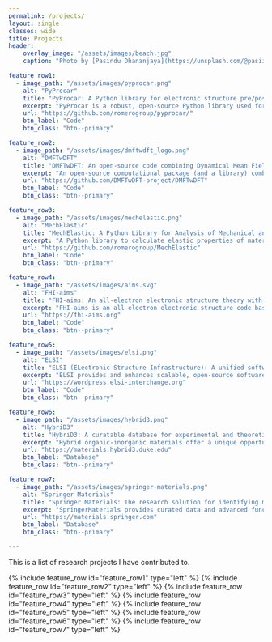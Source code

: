 ```yaml
---
permalink: /projects/
layout: single
classes: wide
title: Projects
header:
    overlay_image: "/assets/images/beach.jpg"
    caption: "Photo by [Pasindu Dhananjaya](https://unsplash.com/@pasiiijay) on [Unsplash](https://unsplash.com)"

feature_row1:
  - image_path: "/assets/images/pyprocar.png"
    alt: "PyProcar"
    title: "PyProcar: A Python library for electronic structure pre/post-processing"
    excerpt: "PyProcar is a robust, open-source Python library used for pre- and post-processing of the electronic structure data coming from DFT calculations."
    url: "https://github.com/romerogroup/pyprocar/"
    btn_label: "Code"
    btn_class: "btn--primary"

feature_row2:
  - image_path: "/assets/images/dmftwdft_logo.png"
    alt: "DMFTwDFT"
    title: "DMFTwDFT: An open-source code combining Dynamical Mean Field Theory with various Density Functional Theory packages"
    excerpt: "An open-source computational package (and a library) combining DMFT with various DFT codes interfaced through the Wannier90 package."
    url: "https://github.com/DMFTwDFT-project/DMFTwDFT"
    btn_label: "Code"
    btn_class: "btn--primary"

feature_row3:
  - image_path: "/assets/images/mechelastic.png"
    alt: "MechElastic"
    title: "MechElastic: A Python Library for Analysis of Mechanical and Elastic Properties of Bulk and 2D Materials"
    excerpt: "A Python library to calculate elastic properties of materials."
    url: "https://github.com/romerogroup/MechElastic"
    btn_label: "Code"
    btn_class: "btn--primary"

feature_row4:
  - image_path: "/assets/images/aims.svg"
    alt: "FHI-aims"
    title: "FHI-aims: An all-electron electronic structure theory with numeric atom-centered orbitals."
    excerpt: "FHI-aims is an all-electron electronic structure code based on numeric atom-centered orbitals. It enables first-principles simulations with very high numerical accuracy for production calculations, with excellent scalability up to very large system sizes (thousands of atoms) and up to very large, massively parallel supercomputers (ten thousand CPU cores)."
    url: "https://fhi-aims.org"
    btn_label: "Code"
    btn_class: "btn--primary"

feature_row5:
  - image_path: "/assets/images/elsi.png"
    alt: "ELSI"
    title: "ELSI (ELectronic Structure Infrastructure): A unified software interface designed for electronic structure codes to connect with various high-performance eigensolvers and density matrix solvers."
    excerpt: "ELSI provides and enhances scalable, open-source software library solutions for electronic structure calculations in materials science, condensed matter physics, chemistry, and many other fields. ELSI focuses on methods that solve or circumvent eigenvalue problems in electronic structure theory. The ELSI infrastructure should also be useful for other challenging eigenvalue problems."
    url: "https://wordpress.elsi-interchange.org"
    btn_label: "Code"
    btn_class: "btn--primary"

feature_row6:
  - image_path: "/assets/images/hybrid3.png"
    alt: "HybriD3"
    title: "HybriD3: A curatable database for experimental and theoretical data on hybrid organic-inorganic materials."
    excerpt: "Hybrid organic-inorganic materials offer a unique opportunity for the discovery and refinement of new functional semiconductor materials with fine-tuned properties, controlled at the atomic scale by organic chemistry and organic-inorganic synthesis and processing. The HybriD3 project accelerates the Design, Discovery and Dissemination (D3) of new crystalline organic-inorganic hybrid semiconductors in a collaborative effort between a consortium of researchers in the NC Triangle area and beyond."
    url: "https://materials.hybrid3.duke.edu"
    btn_label: "Database"
    btn_class: "btn--primary"

feature_row7:
  - image_path: "/assets/images/springer-materials.png"
    alt: "Springer Materials"
    title: "Springer Materials: The research solution for identifying material properties. "
    excerpt: "SpringerMaterials provides curated data and advanced functionalities to support research in materials science, physics, chemistry, engineering, and other related fields."
    url: "https://materials.springer.com"
    btn_label: "Database"
    btn_class: "btn--primary"

---
```

This is a list of research projects I have contributed to.

{% include feature_row id="feature_row1" type="left" %}
{% include feature_row id="feature_row2" type="left" %}
{% include feature_row id="feature_row3" type="left" %}
{% include feature_row id="feature_row4" type="left" %}
{% include feature_row id="feature_row5" type="left" %}
{% include feature_row id="feature_row6" type="left" %}
{% include feature_row id="feature_row7" type="left" %}
